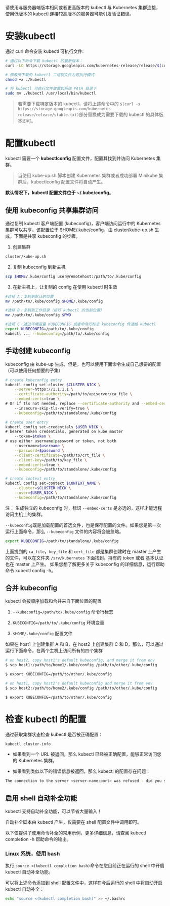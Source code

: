 请使用与服务器端版本相同或者更高版本的 kubectl 与 Kubernetes 集群连接，使用低版本的 kubectl 连接较高版本的服务器可能引发验证错误。

# 安装kubectl
通过 curl 命令安装 kubectl 可执行文件:
```bash
# 通过以下命令下载 kubectl 的最新版本：
curl -LO https://storage.googleapis.com/kubernetes-release/release/$(curl -s https://storage.googleapis.com/kubernetes-release/release/stable.txt)/bin/linux/amd64/kubectl

# 修改所下载的 kubectl 二进制文件为可执行模式
chmod +x ./kubectl

# 将 kubectl 可执行文件放置到系统 PATH 目录下
sudo mv ./kubectl /usr/local/bin/kubectl
```
> 若需要下载特定版本的 kubectl，请将上述命令中的 `$(curl -s https://storage.googleapis.com/kubernetes-release/release/stable.txt)`部分替换成为需要下载的 kubectl 的具体版本即可。

# 配置kubectl
kubectl 需要一个 **kubectlconfig** 配置文件，配置其找到并访问 Kubernetes 集群。

> 当使用 kube-up.sh 脚本创建 Kubernetes 集群或者成功部署 Minikube 集群后，kubectlconfig 配置文件将自动产生。

**默认情况下，kubectl 配置文件位于 ~/.kube/config**。


## 使用 kubeconfig 共享集群访问
通过复制 kubectl 客户端配置 (kubeconfig)，客户端访问运行中的 Kubernetes 集群可以共享。该配置位于 $HOME/.kube/config，由 cluster/kube-up.sh 生成。下面是共享 kubeconfig 的步骤。

1. 创建集群

```bash
cluster/kube-up.sh
```

2. 复制 kubeconfig 到新主机

```bash
scp $HOME/.kube/config user@remotehost:/path/to/.kube/config
```

3. 在新主机上，让复制的 config 在使用 kubectl 时生效

```bash
#选择 A：复制到默认的位置
mv /path/to/.kube/config $HOME/.kube/config

#选择 B：复制到工作目录（运行 kubectl 的当前位置）
mv /path/to/.kube/config $PWD

#选项 C：通过环境变量 KUBECONFIG 或者命令行标志 kubeconfig 传递给 kubectl
export KUBECONFIG=/path/to/.kube/config
kubectl ... --kubeconfig=/path/to/.kube/config
```
## 手动创建 kubeconfig
kubeconfig 由 kube-up 生成，但是，也可以使用下面命令生成自己想要的配置（可以使用任何想要的子集）

```bash
# create kubeconfig entry
kubectl config set-cluster $CLUSTER_NICK \
    --server=https://1.1.1.1 \
    --certificate-authority=/path/to/apiserver/ca_file \
    --embed-certs=true \
# Or if tls not needed, replace --certificate-authority and --embed-certs with
    --insecure-skip-tls-verify=true \
    --kubeconfig=/path/to/standalone/.kube/config

# create user entry
kubectl config set-credentials $USER_NICK \
# bearer token credentials, generated on kube master
    --token=$token \
# use either username|password or token, not both
    --username=$username \
    --password=$password \
    --client-certificate=/path/to/crt_file \
    --client-key=/path/to/key_file \
    --embed-certs=true \
    --kubeconfig=/path/to/standalone/.kube/config

# create context entry
kubectl config set-context $CONTEXT_NAME \
    --cluster=$CLUSTER_NICK \
    --user=$USER_NICK \
    --kubeconfig=/path/to/standalone/.kube/config
```
注：
生成独立的 kubeconfig 时，标识 `--embed-certs` 是必选的，这样才能远程访问主机上的集群。

`--kubeconfig`既是加载配置的首选文件，也是保存配置的文件。如果您是第一次运行上面命令，那么 `--kubeconfig` 文件的内容将会被忽略。
```bash
export KUBECONFIG=/path/to/standalone/.kube/config
```
上面提到的 `ca_file`，`key_file` 和 `cert_file` 都是集群创建时在 master 上产生的文件，可以在文件夹 `/srv/kubernetes` 下面找到。持有的 token 或者 基本认证也在 master 上产生。
如果您想了解更多关于 kubeconfig 的详细信息，运行帮助命令 kubectl config -h。

## 合并 kubeconfig
kubectl 会按顺序加载和合并来自下面位置的配置

1. `--kubeconfig=/path/to/.kube/config` 命令行标志

2. `KUBECONFIG=/path/to/.kube/config` 环境变量

3. `$HOME/.kube/config` 配置文件

如果在 host1 上创建集群 A 和 B，在 host2 上创建集群 C 和 D，那么，可以通过运行下面命令，在两个主机上访问所有的四个集群
```bash
# on host2, copy host1's default kubeconfig, and merge it from env
$ scp host1:/path/to/home1/.kube/config /path/to/other/.kube/config

$ export KUBECONFIG=/path/to/other/.kube/config

# on host1, copy host2's default kubeconfig and merge it from env
$ scp host2:/path/to/home2/.kube/config /path/to/other/.kube/config

$ export KUBECONFIG=/path/to/other/.kube/config
```
# 检查 kubectl 的配置
通过获取集群状态检查 kubectl 是否被正确配置：
```bash
kubectl cluster-info
```
- 如果看到一个 URL 被返回，那么 kubectl 已经被正确配置，能够正常访问您的 Kubernetes 集群。

- 如果看到类似以下的错误信息被返回，那么 kubectl 的配置存在问题：

```bash
The connection to the server <server-name:port> was refused - did you specify the right host or port?
```

## 启用 shell 自动补全功能
kubectl 支持自动补全功能，可以节省大量输入！

自动补全脚本由 kubectl 产生，仅需要在 shell 配置文件中调用即可。

以下仅提供了使用命令补全的常用示例，更多详细信息，请查阅 kubectl completion -h 帮助命令的输出。

### Linux 系统，使用 bash

执行 `source <(kubectl completion bash)`命令在您目前正在运行的 shell 中开启 kubectl 自动补全功能。

可以将上述命令添加到 shell 配置文件中，这样在今后运行的 shell 中将自动开启 kubectl 自动补全：

```bash
echo "source <(kubectl completion bash)" >> ~/.bashrc
```
